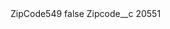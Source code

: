<?xml version="1.0" encoding="UTF-8"?>
<CustomMetadata xmlns="http://soap.sforce.com/2006/04/metadata" xmlns:xsi="http://www.w3.org/2001/XMLSchema-instance" xmlns:xsd="http://www.w3.org/2001/XMLSchema">
    <label>ZipCode549</label>
    <protected>false</protected>
    <values>
        <field>Zipcode__c</field>
        <value xsi:type="xsd:string">20551</value>
    </values>
</CustomMetadata>
